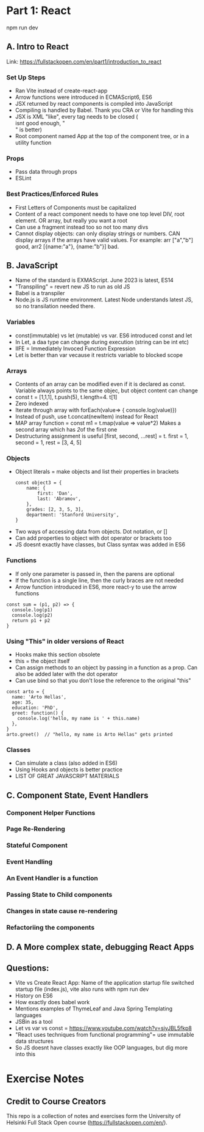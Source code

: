 # Part 1: React

npm run dev

## A. Intro to React
Link: https://fullstackopen.com/en/part1/introduction_to_react
### Set Up Steps 
- Ran Vite instead of create-react-app 
- Arrow functions were introduced in ECMAScript6, ES6 
- JSX returned by react components is compiled into JavaScript
- Compiling is handled by Babel. Thank you CRA or Vite for handling this
- JSX is XML "like", every tag needs to be closed (<br> isnt good enough, "</br>" is better)
- Root component named App at the top of the component tree, or in a utility function
### Props 
- Pass data through props 
- ESLint 
### Best Practices/Enforced Rules 
- First Letters of Components must be capitalized 
- Content of a react component needs to have one top level DIV, root element. OR array, but really you want a root
- Can use a fragment instead too so not too many divs 
- Cannot display objects: can only display strings or numbers. CAN display arrays if the arrays have valid values. For example: arr ["a","b"] good, arr2 [{name:"a"}, {name:"b"}] bad. 

## B. JavaScript
- Name of the standard is EXMAScript. June 2023 is latest, ES14
- "Transpiling" = revert new JS to run as old JS 
- Babel is a transpiler 
- Node.js is JS runtime environment. Latest Node understands latest JS, so no transilation needed there. 
### Variables 
- const(immutable) vs let (mutable) vs var. ES6 introduced const and let
- In Let, a daa type can change during execution (string can be int etc) 
- IIFE = Immediately Invoced Function Expression
- Let is better than var vecause it restricts variable to blocked scope 
### Arrays 
- Contents of an array can be modified even if it is declared as const. Variable always points to the same objec, but object content can change 
- const t = [1,1,1], t.push(5), t.length=4. t[1] 
- Zero indexed 
- Iterate through array with forEach(value=> { console.log(value)})
- Instead of push, use t.concat(newItem) instead for React 
- MAP array function = const m1 = t.map(value => value*2) Makes a second array which has *2*of the first one 
- Destructuring assignment is useful [first, second, ...rest] = t. first = 1, second = 1, rest = [3, 4, 5]
### Objects 
- Object literals = make objects and list their properties in brackets 
    ```
    const object3 = {
        name: {
            first: 'Dan',
            last: 'Abramov',
        },
        grades: [2, 3, 5, 3],
        department: 'Stanford University',
    }
    ```
- Two ways of accessing data from objects. Dot notation, or []
- Can add properties to object with dot operator or brackets too 
- JS doesnt exactly have classes, but Class syntax was added in ES6
### Functions 
- If only one parameter is passed in, then the parens are optional 
- If the function is a single line, then the curly braces are not needed 
- Arrow function introduced in ES6, more react-y to use the arrow functions
```
const sum = (p1, p2) => {
  console.log(p1)
  console.log(p2)
  return p1 + p2
}
```
### Using "This" in older versions of React 
- Hooks make this section obsolete 
- this = the object itself 
- Can assign methods to an object by passing in a function as a prop. Can also be added later with the dot operator
- Can use bind so that you don't lose the reference to the original "this"
```
const arto = {
  name: 'Arto Hellas',
  age: 35,
  education: 'PhD',
  greet: function() {
    console.log('hello, my name is ' + this.name)
  },
}
arto.greet()  // "hello, my name is Arto Hellas" gets printed
```
### Classes 
- Can simulate a class  (also added in ES6)
- Using Hooks and objects is better practice 
- LIST OF GREAT JAVASCRIPT MATERIALS 


## C. Component State, Event Handlers 

### Component Helper Functions

### Page Re-Rendering 

### Stateful Component 

### Event Handling 

### An Event Handler is a function 

### Passing State to Child components 

### Changes in state cause re-rendering 

### Refactoriing the components 


## D. A More complex state, debugging React Apps 


## Questions:
- Vite vs Create React App: Name of the application startup file switched startup file (index.js), vite also runs with npm run dev 
- History on ES6 
- How exactly does babel work 
- Mentions examples of ThymeLeaf and Java Spring Templating languages 
- JSBin as a tool 
- Let vs var vs const = https://www.youtube.com/watch?v=sjyJBL5fkp8 
- "React uses techniques from functional programming"= use immutable data structures 
- So JS doesnt have classes exactly like OOP languages, but dig more into this 


# Exercise Notes







## Credit to Course Creators 
This repo is a collection of notes and exercises form the University of Helsinki Full Stack Open course (https://fullstackopen.com/en/). 
